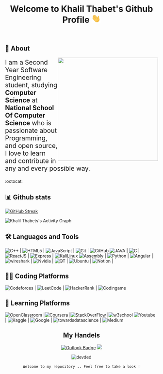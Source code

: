 
<div align="center">
  
# Welcome to Khalil Thabet's Github Profile <img src="https://raw.githubusercontent.com/ABSphreak/ABSphreak/master/gifs/Hi.gif" width="30px"> <br>
  
<br>

</div>

## 💬 About
<img align="right" src="https://github.com/KhalilThabet/KhalilThabet/blob/main/DesktopDraw.gif" width="330" height="340"/>

<p style="font-size:150%">I am a Second Year Software Engineering student, studying <strong>Computer Science</strong> at <strong>National School Of Computer Science</strong> who is passionate about Programming, and open source, I love to learn and contribute in any and every possible way.</p>:octocat:



## 📊 Github stats

[![GitHub Streak](http://github-readme-streak-stats.herokuapp.com?user=khalilThabet&theme=onedark_duo&hide_border=true&background=1F222E&ring=F8D866&fire=FF8900&sideNums=F8D866&sideLabels=DDDDDD&dates=FF8323)](https://git.io/streak-stats)

 

 <img alt="Khalil Thabets's Activity Graph" src="https://activity-graph.herokuapp.com/graph?username=khalilThabet&bg_color=1F222E&color=F8D866&line=36BCF7FF&point=FFFFFF&hide_border=true" /></a>



## 🛠  Languages and Tools

<p align="left">

![C++](https://img.shields.io/badge/-C++-181717?style=flat&logo=c) | ![HTML5](https://img.shields.io/badge/-HTML5-181717?style=flat&logo=html5&logoColor=white) | ![JavaScript](https://img.shields.io/badge/-JavaScript-181717?style=flat&logo=javascript) | ![Git](https://img.shields.io/badge/-Git-181717?style=flat&logo=git) | ![GitHub](https://img.shields.io/badge/-GitHub-181717?style=flat&logo=github)
![JAVA](https://img.shields.io/badge/-Java-181717?style=flat&logo=java) | ![C](https://img.shields.io/badge/-C-181717?style=flat&logo=C) | ![ReactJS](https://img.shields.io/badge/-React-181717?style=flat&logo=React) | ![Express](https://img.shields.io/badge/-express-181717?style=flat&logo=express) | ![KaliLinux](https://img.shields.io/badge/-KaliLinux-181717?style=flat&logo=KaliLinux)
![Assembly](https://img.shields.io/badge/-Assembly-181717?style=flat&logo=Assembly) | ![Python](https://img.shields.io/badge/-Python-181717?style=flat&logo=Python) | ![Angular](https://img.shields.io/badge/-Angular-181717?style=flat&logo=Angular) | ![wireshark](https://img.shields.io/badge/-wireshark-181717?style=flat&logo=wireshark) | ![Nvidia](https://img.shields.io/badge/-Nvidia-181717?style=flat&logo=nvidia) | ![QT](https://img.shields.io/badge/-QT-181717?style=flat&logo=qt) | ![Ubuntu](https://img.shields.io/badge/-UBUNTU-181717?style=flat&logo=ubuntu) | ![Notion](https://img.shields.io/badge/-NOTION-181717?style=flat&logo=notion) | 

## 👨‍💻  Coding Platforms

![Codeforces](https://img.shields.io/badge/-Codeforces-181717?style=flat&logo=Codeforces) | ![LeetCode](https://img.shields.io/badge/-LeetCode-181717?style=flat&logo=LeetCode) | ![HackerRank](https://img.shields.io/badge/-HackerRank-181717?style=flat&logo=HackerRank) | ![Codingame](https://img.shields.io/badge/-Codingame-181717?style=flat&logo=Codingame) 

## 📙 Learning Platforms

![OpenClassroom](https://img.shields.io/badge/-OpenClassroom-181717?style=flat&logo=OpenClassroom) |![Coursera](https://img.shields.io/badge/-Coursera-181717?style=flat&logo=Coursera) |![StackOverFlow](https://img.shields.io/badge/-StackOverFlow-181717?style=flat&logo=StackOverFlow) |![w3school](https://img.shields.io/badge/-w3school-181717?style=flat&logo=w3school)
![Youtube](https://img.shields.io/badge/-Youtube-181717?style=flat&logo=Youtube&logoColor=red) | ![Kaggle](https://img.shields.io/badge/-Kaggle-181717?style=flat&logo=Kaggle) | ![Google](https://img.shields.io/badge/-Google-181717?style=flat&logo=Google) | ![towardsdatascience](https://img.shields.io/badge/-towardsdatascience-181717?style=flat&logo=towardsdatascience) | ![Medium](https://img.shields.io/badge/-Medium-181717?style=flat&logo=Medium) 
</p>



 
<div align="center">
  
## My Handels

[![Outlook Badge](https://img.shields.io/badge/-khalilthabet@outlook.com-0072b1?style=flat&logo=microsoft&Color=white)](mailto:khalilthabet@outlook.com "Connect via Email")  <a href="https://www.linkedin.com/in/khalil-thabet/"><img src="https://img.shields.io/badge/Khalil%20Thabet-0072b1?style=flat&logo=Linkedin&logoColor=white"></a>
</div>

<div align="center">
  
  <p align="center"> <img src="https://komarev.com/ghpvc/?username=khalilThabet" alt="devded" /> </p>

    Welcome to my repository .. Feel free to take a look !

</div>